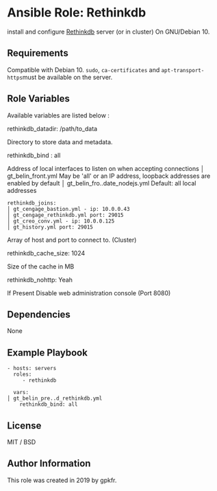 Ansible Role: Rethinkdb
=========

install and configure [Rethinkdb](https://rethinkdb.com) server (or in cluster) On GNU/Debian 10.

Requirements
------------

Compatible with Debian 10. `sudo`, `ca-certificates` and `apt-transport-https`must be available on the server.

Role Variables
--------------

Available variables are listed below :

  rethinkdb_datadir: /path/to_data

Directory to store data and metadata.

  rethinkdb_bind : all

Address of local interfaces to listen on when accepting connections                                                                                                                                     │ gt_belin_front.yml
May be 'all' or an IP address, loopback addresses are enabled by default                                                                                                                                │ gt_belin_fro..date_nodejs.yml
Default: all local addresses


 `rethinkdb_joins:                                                                                                                                                                                     │ gt_cengage_bastion.yml
    - ip: 10.0.0.43                                                                                                                                                                                    │ gt_cengage_rethinkdb.yml
      port: 29015                                                                                                                                                                                      │ gt_creo_conv.yml
    - ip: 10.0.0.125                                                                                                                                                                                   │ gt_history.yml
      port: 29015`

Array of host and port to connect to. (Cluster)

  rethinkdb_cache_size: 1024

Size of the cache in MB

  rethinkdb_nohttp: Yeah

If Present Disable web administration console (Port 8080)

Dependencies
------------

None

Example Playbook
----------------

    - hosts: servers
      roles:
         - rethinkdb
      
      vars:                                                                                                                                                                                                        │ gt_belin_pre..d_rethinkdb.yml
        rethinkdb_bind: all

License
-------

MIT / BSD

Author Information
------------------

This role was created in 2019 by gpkfr.
